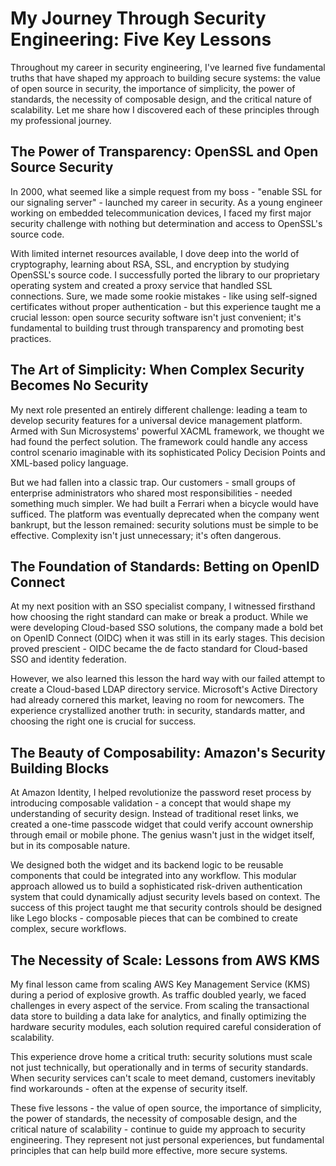 # My Journey Through Security Engineering: Five Key Lessons

Throughout my career in security engineering, I've learned five fundamental truths that have shaped my approach to building secure systems: the value of open source in security, the importance of simplicity, the power of standards, the necessity of composable design, and the critical nature of scalability. Let me share how I discovered each of these principles through my professional journey.

## The Power of Transparency: OpenSSL and Open Source Security
In 2000, what seemed like a simple request from my boss - "enable SSL for our signaling server" - launched my career in security. As a young engineer working on embedded telecommunication devices, I faced my first major security challenge with nothing but determination and access to OpenSSL's source code.

With limited internet resources available, I dove deep into the world of cryptography, learning about RSA, SSL, and encryption by studying OpenSSL's source code. I successfully ported the library to our proprietary operating system and created a proxy service that handled SSL connections. Sure, we made some rookie mistakes - like using self-signed certificates without proper authentication - but this experience taught me a crucial lesson: open source security software isn't just convenient; it's fundamental to building trust through transparency and promoting best practices.

## The Art of Simplicity: When Complex Security Becomes No Security
My next role presented an entirely different challenge: leading a team to develop security features for a universal device management platform. Armed with Sun Microsystems' powerful XACML framework, we thought we had found the perfect solution. The framework could handle any access control scenario imaginable with its sophisticated Policy Decision Points and XML-based policy language.

But we had fallen into a classic trap. Our customers - small groups of enterprise administrators who shared most responsibilities - needed something much simpler. We had built a Ferrari when a bicycle would have sufficed. The platform was eventually deprecated when the company went bankrupt, but the lesson remained: security solutions must be simple to be effective. Complexity isn't just unnecessary; it's often dangerous.

## The Foundation of Standards: Betting on OpenID Connect
At my next position with an SSO specialist company, I witnessed firsthand how choosing the right standard can make or break a product. While we were developing Cloud-based SSO solutions, the company made a bold bet on OpenID Connect (OIDC) when it was still in its early stages. This decision proved prescient - OIDC became the de facto standard for Cloud-based SSO and identity federation.

However, we also learned this lesson the hard way with our failed attempt to create a Cloud-based LDAP directory service. Microsoft's Active Directory had already cornered this market, leaving no room for newcomers. The experience crystallized another truth: in security, standards matter, and choosing the right one is crucial for success.

## The Beauty of Composability: Amazon's Security Building Blocks
At Amazon Identity, I helped revolutionize the password reset process by introducing composable validation - a concept that would shape my understanding of security design. Instead of traditional reset links, we created a one-time passcode widget that could verify account ownership through email or mobile phone. The genius wasn't just in the widget itself, but in its composable nature.

We designed both the widget and its backend logic to be reusable components that could be integrated into any workflow. This modular approach allowed us to build a sophisticated risk-driven authentication system that could dynamically adjust security levels based on context. The success of this project taught me that security controls should be designed like Lego blocks - composable pieces that can be combined to create complex, secure workflows.

## The Necessity of Scale: Lessons from AWS KMS
My final lesson came from scaling AWS Key Management Service (KMS) during a period of explosive growth. As traffic doubled yearly, we faced challenges in every aspect of the service. From scaling the transactional data store to building a data lake for analytics, and finally optimizing the hardware security modules, each solution required careful consideration of scalability.

This experience drove home a critical truth: security solutions must scale not just technically, but operationally and in terms of security standards. When security services can't scale to meet demand, customers inevitably find workarounds - often at the expense of security itself.

These five lessons - the value of open source, the importance of simplicity, the power of standards, the necessity of composable design, and the critical nature of scalability - continue to guide my approach to security engineering. They represent not just personal experiences, but fundamental principles that can help build more effective, more secure systems.
